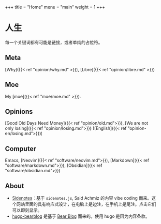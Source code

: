 +++
title = "Home"
menu = "main"
weight = 1
+++

# 人生

每一个关键词都有可能是链接，或者单纯的占位符。

## Meta

[Why]({{< ref "opinion/why.md" >}}), [Libre]({{< ref "opinion/libre.md" >}})

## Moe

My [moe]({{< ref "moe/moe.md" >}}).

## Opinions

[Good Old Days Need Money]({{< ref "opinion/old.md">}}), [We are not only losing]({{< ref "opinion/losing.md">}}) ([English]({{< ref "opinion-en/losing.md">}}))

## Computer

Emacs, [Neovim]({{< ref "software/neovim.md">}}), [Markdown]({{< ref "software/markdown.md">}}), [Obsidian]({{< ref "software/obsidian.md">}})

## About

- [Sidenotes](https://gwern.net/sidenote)：基于 `sidenotes.js`, Said Achmiz 的内容 vibe coding 而来。这个网站里面的具有响应式设计，在电脑上是边注，在手机上是尾注。点击它们可以即刻显示。
- [hugo-bearblog](https://github.com/janraasch/hugo-bearblog) 是基于 [Bear Blog](https://bearblog.dev/) 而来的。使用 hugo 是因为内容条款。